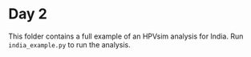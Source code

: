 # Day 2

This folder contains a full example of an HPVsim analysis for India. Run `india_example.py` to run the analysis.